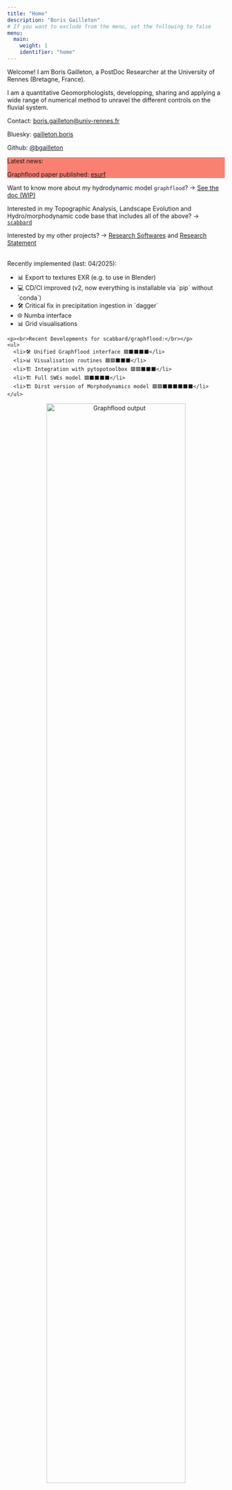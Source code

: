 ```yaml
---
title: "Home"
description: "Boris Gailleton"
# If you want to exclude from the menu, set the following to false
menu: 
  main:
    weight: 1
    identifier: "home"
---
```



<div class="main-paragraph">
    <p>Welcome! I am Boris Gailleton, a PostDoc Researcher at the University of Rennes (Bretagne, France).</p>
    <p>I am a quantitative Geomorphologists, developping, sharing and applying a wide range of numerical method to unravel the different controls on the fluvial system.</p>
    <p>Contact:  <a href="mailto:boris.gailleton@univ-rennes.fr">boris.gailleton@univ-rennes.fr</a></p>
    <p>Bluesky:  <a href="https://bsky.app/profile/bgailleton.bsky.social">gailleton.boris</a></p>
    <p>Github:  <a href="https://github.com/bgailleton">@bgailleton</a></p>

</div>


<div class="main-paragraph" style="background-color: #FA8072;">
    <p>Latest news:</p>
    <p>Graphflood paper published: <a href="https://esurf.copernicus.org/articles/12/1295/2024/">esurf</a></p>

</div>

Want to know more about my hydrodynamic model `graphflood`? -> [See the doc (WIP)](/softwares/graphflood/)

Interested in my Topographic Analysis, Landscape Evolution and Hydro/morphodynamic code base that includes all of the above? -> [`scabbard`](/softwares/scabbard/)

Interested by my other projects? -> [Research Softwares](/softwares/) and [Research Statement](/about/)

<div class="main-paragraph">
    <p><br>Recently implemented (last: 04/2025):</br></p>
    <ul>
      <li>📊 Export to textures EXR (e.g. to use in Blender)</li>
      <li>💻 CD/CI improved (v2, now everything is installable via `pip` without `conda`)</li>
      <li>🛠️ Critical fix in precipitation ingestion in `dagger`</li>
      <li>🌐 Numba interface</li>
      <li>📊 Grid visualisations</li>
    </ul>

    <p><br>Recent Developments for scabbard/graphflood:</br></p>
    <ul>
      <li>🛠️ Unified Graphflood interface 🟩⬛⬛⬛⬛</li>
      <li>📊 Visualisation routines 🟩🟩⬛⬛⬛</li>
      <li>🏗️ Integration with pytopotoolbox 🟩🟩⬛⬛⬛</li>
      <li>🏗️ Full SWEs model 🟩⬛⬛⬛⬛</li>
      <li>🏗️ Dirst version of Morphodynamics model 🟩🟩⬛⬛⬛⬛⬛⬛</li>
    </ul>
    

</div>

<div style="text-align: center;">
    <img src="/images/about/graphflood_nice.png" alt="Graphflood output" style="width: 80%; max-width: 600px;">
</div>

